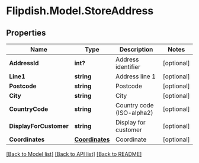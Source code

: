 # Flipdish.Model.StoreAddress
## Properties

Name | Type | Description | Notes
------------ | ------------- | ------------- | -------------
**AddressId** | **int?** | Address identifier | [optional] 
**Line1** | **string** | Address line 1 | [optional] 
**Postcode** | **string** | Postcode | [optional] 
**City** | **string** | City | [optional] 
**CountryCode** | **string** | Country code (ISO-alpha2) | [optional] 
**DisplayForCustomer** | **string** | Display for customer | [optional] 
**Coordinates** | [**Coordinates**](Coordinates.md) | Coordinate | [optional] 

[[Back to Model list]](../README.md#documentation-for-models) [[Back to API list]](../README.md#documentation-for-api-endpoints) [[Back to README]](../README.md)

